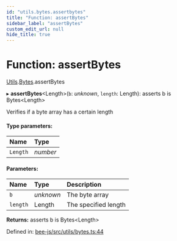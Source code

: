 ```yaml
---
id: "utils.bytes.assertbytes"
title: "Function: assertBytes"
sidebar_label: "assertBytes"
custom_edit_url: null
hide_title: true
---
```


# Function: assertBytes

[Utils](../modules/utils.md).[Bytes](../modules/utils.bytes.md).assertBytes

▸ **assertBytes**<Length\>(`b`: *unknown*, `length`: Length): asserts b is Bytes<Length\>

Verifies if a byte array has a certain length

#### Type parameters:

Name | Type |
:------ | :------ |
`Length` | *number* |

#### Parameters:

Name | Type | Description |
:------ | :------ | :------ |
`b` | *unknown* | The byte array   |
`length` | Length | The specified length    |

**Returns:** asserts b is Bytes<Length\>

Defined in: [bee-js/src/utils/bytes.ts:44](https://github.com/ethersphere/bee-js/blob/9a547fe/src/utils/bytes.ts#L44)
